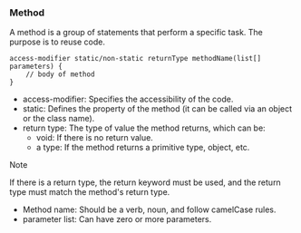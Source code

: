 ### Method
A method is a group of statements that perform a specific task. The purpose is to reuse code.
```
access-modifier static/non-static returnType methodName(list[] parameters) {
    // body of method
}
```
- access-modifier: Specifies the accessibility of the code.
- static: Defines the property of the method (it can be called via an object or the class name).
- return type: The type of value the method returns, which can be:
  - void: If there is no return value.
  - a type: If the method returns a primitive type, object, etc.
> [!NOTE]
> If there is a return type, the return keyword must be used, and the return type must match the method's return type.
- Method name: Should be a verb, noun, and follow camelCase rules.
- parameter list: Can have zero or more parameters.